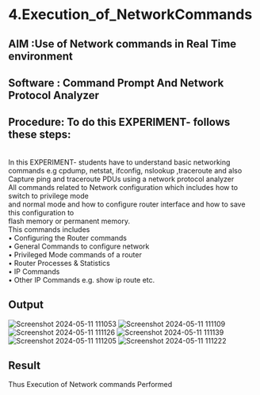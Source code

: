 # 4.Execution_of_NetworkCommands
## AIM :Use of Network commands in Real Time environment
## Software : Command Prompt And Network Protocol Analyzer
## Procedure: To do this EXPERIMENT- follows these steps:
<BR>
In this EXPERIMENT- students have to understand basic networking commands e.g cpdump, netstat, ifconfig, nslookup ,traceroute and also Capture ping and traceroute PDUs using a network protocol analyzer 
<BR>
All commands related to Network configuration which includes how to switch to privilege mode
<BR>
and normal mode and how to configure router interface and how to save this configuration to
<BR>
flash memory or permanent memory.
<BR>
This commands includes
<BR>
• Configuring the Router commands
<BR>
• General Commands to configure network
<BR>
• Privileged Mode commands of a router 
<BR>
• Router Processes & Statistics
<BR>
• IP Commands
<BR>
• Other IP Commands e.g. show ip route etc.
<BR>

## Output

![Screenshot 2024-05-11 111053](https://github.com/Sanafathima95773/4.Execution_of_NetworkCommends/assets/147084627/79610eb7-b5b3-4987-a8b9-c8018eab9bea)
![Screenshot 2024-05-11 111109](https://github.com/Sanafathima95773/4.Execution_of_NetworkCommends/assets/147084627/30b015c5-d5f5-4a2f-91f2-4f1424318003)
![Screenshot 2024-05-11 111126](https://github.com/Sanafathima95773/4.Execution_of_NetworkCommends/assets/147084627/863853ab-3fb3-42af-bc1c-d539a221d131)
![Screenshot 2024-05-11 111139](https://github.com/Sanafathima95773/4.Execution_of_NetworkCommends/assets/147084627/39e57951-3a0f-4fe7-87f1-80e1778361ed)
![Screenshot 2024-05-11 111205](https://github.com/Sanafathima95773/4.Execution_of_NetworkCommends/assets/147084627/e7c15014-bac7-4f4a-af1b-c186a20b573c)
![Screenshot 2024-05-11 111222](https://github.com/Sanafathima95773/4.Execution_of_NetworkCommends/assets/147084627/1306513f-82ba-4989-989d-2134c7bd1079)

## Result
Thus Execution of Network commands Performed 
